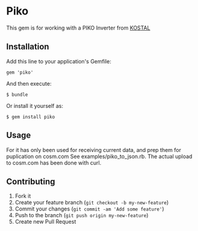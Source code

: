 # Piko

This gem is for working with a PIKO Inverter from [KOSTAL](http://www.kostal-solar-electric.com/)


## Installation

Add this line to your application's Gemfile:

    gem 'piko'

And then execute:

    $ bundle

Or install it yourself as:

    $ gem install piko

## Usage

For it has only been used for receiving current data, and prep them for puplication on cosm.com
See examples/piko_to_json.rb. The actual upload to cosm.com has been done with curl.

## Contributing

1. Fork it
2. Create your feature branch (`git checkout -b my-new-feature`)
3. Commit your changes (`git commit -am 'Add some feature'`)
4. Push to the branch (`git push origin my-new-feature`)
5. Create new Pull Request
